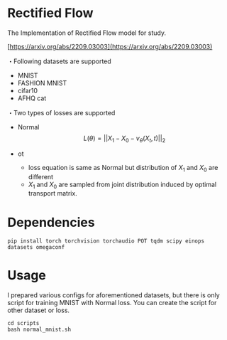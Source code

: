 Rectified Flow
===

The Implementation of Rectified Flow model for study.

[https://arxiv.org/abs/2209.03003](https://arxiv.org/abs/2209.03003)

・Following datasets are supported

- MNIST
- FASHION MNIST
- cifar10
- AFHQ cat

・Two types of losses are supported 

- Normal
$$
L(\theta) = ||X_1 - X_0 - v_\theta(X_t, t)||_2
$$

- ot
    - loss equation is same as Normal but distribution of $X_1$ and $X_0$ are different
    - $X_1$ and $X_0$ are sampled from joint distribution induced by optimal transport matrix.

# Dependencies
```
pip install torch torchvision torchaudio POT tqdm scipy einops datasets omegaconf
```

# Usage
I prepared various configs for aforementioned datasets, but there is only script for training MNIST with Normal loss.
You can create the script for other dataset or loss.


```
cd scripts
bash normal_mnist.sh
```

